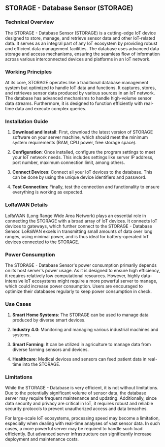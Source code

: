 ## STORAGE - Database Sensor (STORAGE)

### Technical Overview

The STORAGE - Database Sensor (STORAGE) is a cutting-edge IoT device designed to store, manage, and retrieve sensor data and other IoT-related data. It serves as an integral part of any IoT ecosystem by providing robust and efficient data management facilities. The database uses advanced data storage and access mechanisms, ensuring the seamless flow of information across various interconnected devices and platforms in an IoT network.

### Working Principles

At its core, STORAGE operates like a traditional database management system but optimized to handle IoT data and functions. It captures, stores, and retrieves sensor data produced by various sources in an IoT network. The database has advanced mechanisms to handle high-volume sensor data streams. Furthermore, it is designed to function efficiently with real-time data and execute complex queries.

### Installation Guide

1. **Download and Install**: First, download the latest version of STORAGE software on your server machine, which should meet the minimum system requirements (RAM, CPU power, free storage space).

2. **Configuration**: Once installed, configure the program settings to meet your IoT network needs. This includes settings like server IP address, port number, maximum connection limit, among others.

3. **Connect Devices**: Connect all your IoT devices to the database. This can be done by using the unique device identifiers and password.

4. **Test Connection**: Finally, test the connection and functionality to ensure everything is working as expected.

### LoRaWAN Details

LoRaWAN (Long Range Wide Area Network) plays an essential role in connecting the STORAGE with a broad array of IoT devices. It connects IoT devices to gateways, which further connect to the STORAGE - Database Sensor. LoRaWAN excels in transmitting small amounts of data over long ranges, using minimal power, and is thus ideal for battery-operated IoT devices connected to the STORAGE.

### Power Consumption

The STORAGE - Database Sensor's power consumption primarily depends on its host server's power usage. As it is designed to ensure high efficiency, it requires relatively low computational resources. However, highly data-intensive IoT ecosystems might require a more powerful server to manage, which could increase power consumption. Users are encouraged to optimize their databases regularly to keep power consumption in check.

### Use Cases

1. **Smart Home Systems**: The STORAGE can be used to manage data produced by diverse smart devices.

2. **Industry 4.0**: Monitoring and managing various industrial machines and systems.

3. **Smart Farming**: It can be utilized in agriculture to manage data from diverse farming sensors and devices.

4. **Healthcare**: Medical devices and sensors can feed patient data in real-time into the STORAGE.

### Limitations

While the STORAGE - Database is very efficient, it is not without limitations. Due to the potentially significant volume of sensor data, the database server may require frequent maintenance and updating. Additionally, since data security and privacy are critical in IoT, it requires robust and reliable security protocols to prevent unauthorized access and data breaches.

For large-scale IoT ecosystems, processing speed may become a limitation, especially when dealing with real-time analyses of vast sensor data. In such cases, a more powerful server may be required to handle such load efficiently. But advanced server infrastructure can significantly increase deployment and maintenance costs.